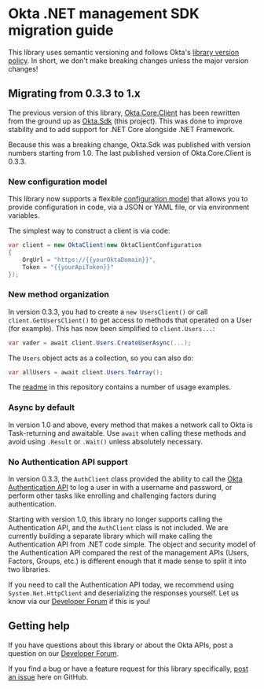 # Okta .NET management SDK migration guide

This library uses semantic versioning and follows Okta's [library version policy](https://developer.okta.com/code/library-versions/). In short, we don't make breaking changes unless the major version changes!

## Migrating from 0.3.3 to 1.x

The previous version of this library, [Okta.Core.Client](https://www.nuget.org/packages/Okta.Core.Client) has been rewritten from the ground up as [Okta.Sdk](https://www.nuget.org/packages/Okta.Sdk) (this project). This was done to improve stability and to add support for .NET Core alongside .NET Framework.

Because this was a breaking change, Okta.Sdk was published with version numbers starting from 1.0. The last published version of Okta.Core.Client is 0.3.3.



### New configuration model

This library now supports a flexible [configuration model](https://github.com/okta/okta-sdk-dotnet#configuration-reference) that allows you to provide configuration in code, via a JSON or YAML file, or via environment variables.

The simplest way to construct a client is via code:

```csharp
var client = new OktaClient(new OktaClientConfiguration
{
    OrgUrl = "https://{{yourOktaDomain}}",
    Token = "{{yourApiToken}}"
});
```

### New method organization

In version 0.3.3, you had to create a `new UsersClient()` or call `client.GetUsersClient()` to get access to methods that operated on a User (for example). This has now been simplified to `client.Users...`:

```csharp
var vader = await client.Users.CreateUserAsync(...);
```

The `Users` object acts as a collection, so you can also do:

```csharp
var allUsers = await client.Users.ToArray();
```

The [readme](https://github.com/okta/okta-sdk-dotnet#usage-guide) in this repository contains a number of usage examples.

### Async by default

In version 1.0 and above, every method that makes a network call to Okta is Task-returning and awaitable. Use `await` when calling these methods and avoid using `.Result` or `.Wait()` unless absolutely necessary.

### No Authentication API support

In version 0.3.3, the `AuthClient` class provided the ability to call the [Okta Authentication API](https://developer.okta.com/docs/api/resources/authn#primary-authentication) to log a user in with a username and password, or perform other tasks like enrolling and challenging factors during authentication.

Starting with version 1.0, this library no longer supports calling the Authentication API, and the `AuthClient` class is not included. We are currently building a separate library which will make calling the Authentication API from .NET code simple. The object and security model of the Authentication API compared the rest of the management APIs (Users, Factors, Groups, etc.) is different enough that it made sense to split it into two libraries.

If you need to call the Authentication API today, we recommend using `System.Net.HttpClient` and deserializing the responses yourself. Let us know via our [Developer Forum](https://devforum.okta.com) if this is you!

## Getting help

If you have questions about this library or about the Okta APIs, post a question on our [Developer Forum](https://devforum.okta.com).

If you find a bug or have a feature request for this library specifically, [post an issue](https://github.com/okta/okta-sdk-dotnet/issues) here on GitHub.
